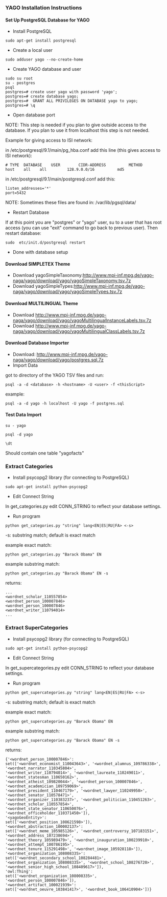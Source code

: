 ### YAGO Installation Instructions

#### Set Up PostgreSQL Database for YAGO

* Install PostgreSQL
```
sudo apt-get install postgresql
```

* Create a local user
```
sudo adduser yago --no-create-home
```

* Create YAGO database and user
```
sudo su root
su - postgres
psql
postgres=# create user yago with password 'yago';
postgres=# create database yago;
postgres=#  GRANT ALL PRIVILEGES ON DATABASE yago to yago;
postgres=# \q
```

* Open database port 

NOTE: This step is needed if you plan to give outside access to the database. If you plan to use it from localhost this step is not needed.

Example for giving access to ISI network:

in /etc/postgresql/9.1/main/pg_hba.conf
add this line (this gives access to ISI network):
```
# TYPE  DATABASE    USER        CIDR-ADDRESS          METHOD
host    all    all         128.9.0.0/16          md5
```

in /etc/postgresql/9.1/main/postgresql.conf
add this:
```
listen_addresses='*'
port=5432
```

NOTE: Sometimes these files are found in: /var/lib/pgsql/data/


* Restart Database

If at this point you are "postgres" or "yago" user, su to a user that has root access (you can use "exit" command to go back to previous user). Then restart database:
```
sudo  etc/init.d/postgresql restart
```



* Done with database setup

#### Download SIMPLETEX Theme

* Download yagoSimpleTaxonomy:http://www.mpi-inf.mpg.de/yago-naga/yago/download/yago/yagoSimpleTaxonomy.tsv.7z
* Download yagoSimpleTypes:http://www.mpi-inf.mpg.de/yago-naga/yago/download/yago/yagoSimpleTypes.tsv.7z

#### Download MULTILINGUAL Theme

* Download http://www.mpi-inf.mpg.de/yago-naga/yago/download/yago/yagoMultilingualInstanceLabels.tsv.7z
* Download http://www.mpi-inf.mpg.de/yago-naga/yago/download/yago/yagoMultilingualClassLabels.tsv.7z

#### Download Database Importer

* Download: http://www.mpi-inf.mpg.de/yago-naga/yago/download/yago/postgres.sql.7z
* Import Data

got to directory of the YAGO TSV files and run:
```
psql -a -d <database> -h <hostname> -U <user> -f <thisScript>
```
example:
```
psql -a -d yago -h localhost -U yago -f postgres.sql
```

#### Test Data Import
`su - yago`

`psql -d yago`

`\dt`

Should contain one table "yagofacts"

### Extract Categories

* Install psycopg2 library (for connecting to PostgreSQL)

```
sudo apt-get install python-psycopg2
```
* Edit Connect String

In get_categories.py edit CONN_STRING to reflect your database
settings.

* Run program

```
python get_categories.py "string" lang<EN|ES|RU|FA> <-s>
```
-s: substring match; default is exact match

example exact match:
```
python get_categories.py "Barack Obama" EN
```
example substring match:
```
python get_categories.py "Barack Obama" EN -s
```

returns:
```
...
<wordnet_scholar_110557854>
<wordnet_person_100007846>
<wordnet_person_100007846>
<wordnet_writer_110794014>
...
```

### Extract SuperCategories

* Install psycopg2 library (for connecting to PostgreSQL)

```
sudo apt-get install python-psycopg2
```
* Edit Connect String

In get_supercategories.py edit CONN_STRING to reflect your database
settings.

* Run program

```
python get_supercategories.py "string" lang<EN|ES|RU|FA> <-s>
```
-s: substring match; default is exact match

example exact match:
```
python get_supercategories.py "Barack Obama" EN
```
example substring match:
```
python get_supercategories.py "Barack Obama" EN -s
```

returns:
```
{'<wordnet_person_100007846>': 
set(['<wordnet_economist_110043643>', '<wordnet_alumnus_109786338>', '<wordnet_narrator_110345804>', 
'<wordnet_writer_110794014>', '<wordnet_laureate_110249011>', '<wordnet_statesman_110650162>', 
'<wordnet_atheist_109820044>', '<wordnet_person_100007846>', '<wordnet_academician_109759069>', 
'<wordnet_president_110467179>', '<wordnet_lawyer_110249950>', '<wordnet_senator_110578471>', 
'<wordnet_organizer_110383237>', '<wordnet_politician_110451263>', '<wordnet_scholar_110557854>', 
'<wordnet_state_senator_110650076>', '<wordnet_officeholder_110371450>']), 
'<yagoGeoEntity>': 
set(['<wordnet_position_108621598>']), 
'<wordnet_abstraction_100002137>': 
set(['<wordnet_meme_105985126>', '<wordnet_controversy_107183151>', '<wordnet_address_107238694>', 
'<wordnet_theory_105989479>', '<wordnet_inauguration_100239910>', '<wordnet_attempt_100786195>', 
'<wordnet_tenure_115291498>', '<wordnet_image_105928118>']), 
'<wordnet_organization_108008335>': 
set(['<wordnet_secondary_school_108284481>', '<wordnet_organization_108008335>', '<wordnet_school_108276720>', 
'<wordnet_senior_high_school_108409617>']), 
'owl:Thing': 
set(['<wordnet_organization_108008335>', '<wordnet_person_100007846>']), 
'<wordnet_artifact_100021939>': 
set(['<wordnet_oeuvre_103841417>', '<wordnet_book_106410904>'])}

```
